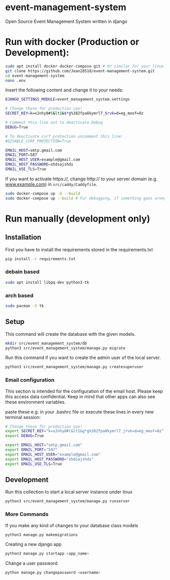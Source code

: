 # event-management-system
Open Source Event Management System written in django

# Run with docker (Production or Development): 
```bash
sudo apt install docker docker-compose git # Or similar for your linux distribution
git clone https://github.com/Jean28518/event-management-system.git
cd event-management-system
nano .env
```

Insert the following content and change it to your needs:

```bash
DJANGO_SETTINGS_MODULE=event_management_system.settings

# Change these for production use!
SECRET_KEY=k=x2nhy8#(&lt1&$*g%382fpa8kymrl7_$rvk=d=eg_moof=8z

# Comment this line out to deactivate Debug
DEBUG=True

# To deactivate csrf protection uncomment this line:
#DISABLE_CSRF_PROTECTION=True

EMAIL_HOST=smtp.gmail.com
EMAIL_PORT=587
EMAIL_HOST_USER=example@gmail.com
EMAIL_HOST_PASSWORD=xhdsajshds
EMAIL_USE_TLS=True
```

If you want to activate https://, change http:// to your server domain (e.g. www.example.com) in ``src/caddy/Caddyfile``.

```bash
sudo docker-compose up -d --build
sudo docker-compose up --build # For debugging, if something goes wrong.
```

# Run manually (development only)


## Installation
First you have to install the requirements stored in the requirements.txt
```bash
pip install -r requirements.txt
```

### debain based
```bash
sudo apt install libpq-dev python3-tk
```

### arch based
```bash
sudo pacman -S tk
```

## Setup
This command will create the database with the given models.
```bash
mkdir src/event_management_system/db
python3 src/event_management_system/manage.py migrate
```
Run this command if you want to create the admin user of the local server.
```bash
python3 src/event_management_system/manage.py createsuperuser
```

### Email configuration
This section is intended for the configuration of the email host.
Please keep this access data confidential.
Keep in mind that other apps can also see these environment variables.

paste these e.g. in your .bashrc file or execute these lines in every new terminal session:
```bash
# Change these for production use!
export SECRET_KEY="k=x2nhy8#(&lt1&g*g%382fpa8kymrl7_jrvk=d=eg_moof=8z"
export DEBUG=True

export EMAIL_HOST="smtp.gmail.com"                         
export EMAIL_PORT="587"                                   
export EMAIL_HOST_USER="example@gmail.com"                 
export EMAIL_HOST_PASSWORD="xhdsajshds"   
export EMAIL_USE_TLS=True
```

## Development
Run this collection to start a local server instance under linux
```bash
python3 src/event_management_system/manage.py runserver
```

### More Commands
If you make any kind of changes to your database class models
```bash
python3 manage.py makemigrations
```
Creating a new django app
```bash
python3 manage.py startapp <app_name>
```
Change a user password
```bash
python manage.py changepassword <username>
```
